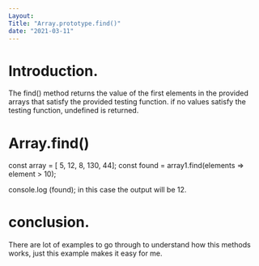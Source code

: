 ```yaml
---
Layout:
Title: "Array.prototype.find()"
date: "2021-03-11"
---
```


# Introduction.

The find() method returns the value of the first elements in the provided arrays that satisfy the provided testing function. if no values satisfy the testing function, undefined is returned.

# Array.find()

const array = [ 5, 12, 8, 130, 44];
const found = array1.find(elements => element > 10);

console.log (found);  in this case the output will be 12.

# conclusion.

There are lot of examples to go through to understand how this methods works, just this example makes it easy for me.